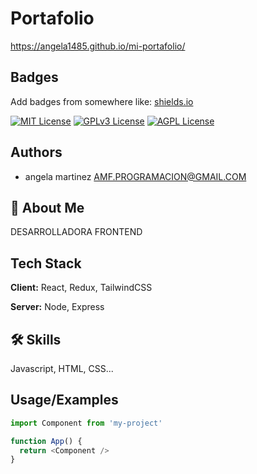 # Portafolio
https://angela1485.github.io/mi-portafolio/
## Badges

Add badges from somewhere like: [shields.io](https://shields.io/)

[![MIT License](https://img.shields.io/badge/License-MIT-green.svg)](https://choosealicense.com/licenses/mit/)
[![GPLv3 License](https://img.shields.io/badge/License-GPL%20v3-yellow.svg)](https://opensource.org/licenses/)
[![AGPL License](https://img.shields.io/badge/license-AGPL-blue.svg)](http://www.gnu.org/licenses/agpl-3.0)


## Authors

- angela martinez AMF.PROGRAMACION@GMAIL.COM


## 🚀 About Me
DESARROLLADORA FRONTEND

## Tech Stack

**Client:** React, Redux, TailwindCSS

**Server:** Node, Express


## 🛠 Skills
Javascript, HTML, CSS...


## Usage/Examples

```javascript
import Component from 'my-project'

function App() {
  return <Component />
}
```


